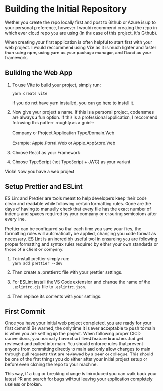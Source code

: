 # Building the Initial Repository

Wether you create the repo locally first and post to Github or Azure is up to your personal preference, however I would recommend creating the repo in which ever cloud repo you are using (in the case of this project, it's Github).

When creating your first application is often helpful to start first with your web project. I would reccommend using Vite as it is much lighter and faster than using npm, using yarn as your package manager, and React as your framework.

## Building the Web App

1. To use Vite to build your project, simply run:

   `yarn create vite`

   If you do not have yarn installed, you can go [here](https://yarnpkg.com/getting-started/install) to install it.

1. Now give your project a name. If this is a personal project, codenames are always a fun option. If this is a professional application, I reccomend following this pattern roughly as a guide:
   <br><br>
   Company or Project.Application Type/Domain.Web
   <br><br>
   Example: Apple.Portal.Web or Apple.AppStore.Web

1. Choose React as your Framework
1. Choose TypeScript (not TypeScript + JWC) as your variant

Viola! Now you have a web project

## Setup Prettier and ESLint

ES Lint and Prettier are tools meant to help developers keep their code clean and readable while following certain formatting rules. Gone are the days of having to manually check that every file has the exact number of indents and spaces required by your company or ensuring semicolons after every line.

Prettier can be configured so that each time you save your files, the formatting rules will automatically be applied, changing you code format as necessary. ES Lint is an incredibly useful tool in ensureing you are following proper formatting and syntax rules required by either your own standards or those of a client or company.

1. To install prettier simply run:
   <br>
   `yarn add prettier --dev`

1. Then create a .prettierrc file with your prettier settings.

1. For ESLint install the VS Code extension and change the name of the `.eslintrc.cjs` file to `.eslintrc.json`.

1. Then replace its contents with your settings.

## First Commit

Once you have your initial web project completed, you are ready for your first commit! Be warned, the only time it is ever acceptable to push to main is when you are setting up the project. When following proper CICD conventions, you normally have short lived feature branches that get reviewed and pulled into main. You should enforce rules that prevent anyone from committing directly to main and only allow changes to main through pull requests that are reviewed by a peer or collegue. This should be one of the first things you do either after your initial project setup or before even cloning the repo to your machine.

This way, if a bug or breaking change is introduced you can walk back your latest PR and search for bugs wihtout leaving your application completely useless or broken.
